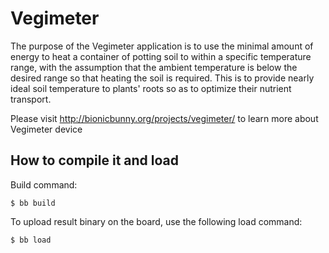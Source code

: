 # Vegimeter

The purpose of the Vegimeter application is to use the minimal amount
of energy to heat a container of potting soil to within a specific
temperature range, with the assumption that the ambient temperature is
below the desired range so that heating the soil is required. This is
to provide nearly ideal soil temperature to plants' roots so as to
optimize their nutrient transport.

Please visit <http://bionicbunny.org/projects/vegimeter/> to learn more
about Vegimeter device

## How to compile it and load

Build command:

    $ bb build

To upload result binary on the board, use the following load command:

    $ bb load
